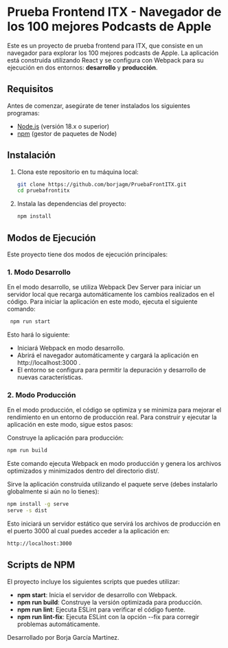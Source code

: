 # Prueba Frontend ITX - Navegador de los 100 mejores Podcasts de Apple

Este es un proyecto de prueba frontend para ITX, que consiste en un navegador para explorar los 100 mejores podcasts de Apple. La aplicación está construida utilizando React y se configura con Webpack para su ejecución en dos entornos: **desarrollo** y **producción**.

## Requisitos

Antes de comenzar, asegúrate de tener instalados los siguientes programas:

- [Node.js](https://nodejs.org/) (versión 18.x o superior)
- [npm](https://www.npmjs.com/) (gestor de paquetes de Node)

## Instalación

1. Clona este repositorio en tu máquina local:

   ```bash
   git clone https://github.com/borjagm/PruebaFrontITX.git
   cd pruebafrontitx
   ```

2. Instala las dependencias del proyecto:

   ```bash
   npm install
   ```
   
## Modos de Ejecución
Este proyecto tiene dos modos de ejecución principales:

### 1. Modo Desarrollo
En el modo desarrollo, se utiliza Webpack Dev Server para iniciar un servidor local que recarga automáticamente los cambios realizados en el código. Para iniciar la aplicación en este modo, ejecuta el siguiente comando:

  ```bash
   npm run start
   ```
Esto hará lo siguiente:

- Iniciará Webpack en modo desarrollo.
- Abrirá el navegador automáticamente y cargará la aplicación en http://localhost:3000 .
- El entorno se configura para permitir la depuración y desarrollo de nuevas características.

### 2. Modo Producción
En el modo producción, el código se optimiza y se minimiza para mejorar el rendimiento en un entorno de producción real. Para construir y ejecutar la aplicación en este modo, sigue estos pasos:

Construye la aplicación para producción:

```bash
npm run build
```
Este comando ejecuta Webpack en modo producción y genera los archivos optimizados y minimizados dentro del directorio dist/.

Sirve la aplicación construida utilizando el paquete serve (debes instalarlo globalmente si aún no lo tienes):

```bash
npm install -g serve
serve -s dist
```
Esto iniciará un servidor estático que servirá los archivos de producción en el puerto 3000 al cual puedes acceder a la aplicación en:

```html
http://localhost:3000
```

## Scripts de NPM
El proyecto incluye los siguientes scripts que puedes utilizar:

- **npm start**: Inicia el servidor de desarrollo con Webpack.
- **npm run build**: Construye la versión optimizada para producción.
- **npm run lint**: Ejecuta ESLint para verificar el código fuente.
- **npm run lint-fix**: Ejecuta ESLint con la opción --fix para corregir problemas automáticamente.


Desarrollado por Borja García Martínez.
